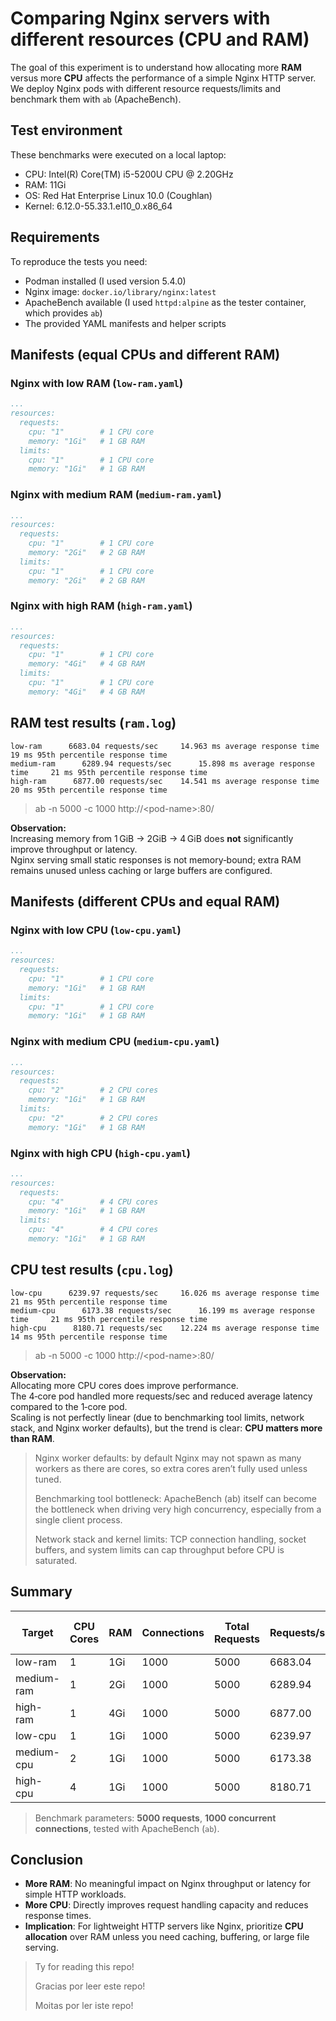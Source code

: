 # Comparing Nginx servers with different resources (CPU and RAM)

The goal of this experiment is to understand how allocating more **RAM** versus more **CPU** affects the performance of a simple Nginx HTTP server.  
We deploy Nginx pods with different resource requests/limits and benchmark them with `ab` (ApacheBench).

## Test environment

These benchmarks were executed on a local laptop:

- CPU: Intel(R) Core(TM) i5-5200U CPU @ 2.20GHz
- RAM: 11Gi
- OS: Red Hat Enterprise Linux 10.0 (Coughlan)
- Kernel: 6.12.0-55.33.1.el10_0.x86_64

## Requirements

To reproduce the tests you need:

- Podman installed (I used version 5.4.0)
- Nginx image: `docker.io/library/nginx:latest`
- ApacheBench available (I used `httpd:alpine` as the tester container, which provides `ab`)
- The provided YAML manifests and helper scripts

## Manifests (equal CPUs and different RAM)

### Nginx with low RAM (`low-ram.yaml`)
```yaml
...
resources:
  requests:
    cpu: "1"        # 1 CPU core
    memory: "1Gi"   # 1 GB RAM
  limits:
    cpu: "1"        # 1 CPU core
    memory: "1Gi"   # 1 GB RAM
```

### Nginx with medium RAM (`medium-ram.yaml`)
```yaml
...
resources:
  requests:
    cpu: "1"        # 1 CPU core
    memory: "2Gi"   # 2 GB RAM
  limits:
    cpu: "1"        # 1 CPU core
    memory: "2Gi"   # 2 GB RAM
```

### Nginx with high RAM (`high-ram.yaml`)
```yaml
...
resources:
  requests:
    cpu: "1"        # 1 CPU core
    memory: "4Gi"   # 4 GB RAM
  limits:
    cpu: "1"        # 1 CPU core
    memory: "4Gi"   # 4 GB RAM
```

## RAM test results (`ram.log`)

```
low-ram      6683.04 requests/sec	  14.963 ms average response time	  19 ms 95th percentile response time
medium-ram      6289.94 requests/sec	  15.898 ms average response time	  21 ms 95th percentile response time
high-ram      6877.00 requests/sec	  14.541 ms average response time	  20 ms 95th percentile response time
```
> ab -n 5000 -c 1000 http://\<pod-name\>:80/

**Observation:**  
Increasing memory from 1 GiB -> 2GiB -> 4 GiB does **not** significantly improve throughput or latency.  
Nginx serving small static responses is not memory‑bound; extra RAM remains unused unless caching or large buffers are configured.

## Manifests (different CPUs and equal RAM)

### Nginx with low CPU (`low-cpu.yaml`)
```yaml
...
resources:
  requests:
    cpu: "1"        # 1 CPU core
    memory: "1Gi"   # 1 GB RAM
  limits:
    cpu: "1"        # 1 CPU core
    memory: "1Gi"   # 1 GB RAM
```

### Nginx with medium CPU (`medium-cpu.yaml`)
```yaml
...
resources:
  requests:
    cpu: "2"        # 2 CPU cores
    memory: "1Gi"   # 1 GB RAM
  limits:
    cpu: "2"        # 2 CPU cores
    memory: "1Gi"   # 1 GB RAM
```

### Nginx with high CPU (`high-cpu.yaml`)
```yaml
...
resources:
  requests:
    cpu: "4"        # 4 CPU cores
    memory: "1Gi"   # 1 GB RAM
  limits:
    cpu: "4"        # 4 CPU cores
    memory: "1Gi"   # 1 GB RAM
```

## CPU test results (`cpu.log`)

```
low-cpu      6239.97 requests/sec	  16.026 ms average response time	  21 ms 95th percentile response time
medium-cpu      6173.38 requests/sec	  16.199 ms average response time	  21 ms 95th percentile response time
high-cpu      8180.71 requests/sec	  12.224 ms average response time	  14 ms 95th percentile response time
```
> ab -n 5000 -c 1000 http://\<pod-name\>:80/

**Observation:**  
Allocating more CPU cores does improve performance.  
The 4‑core pod handled more requests/sec and reduced average latency compared to the 1‑core pod.  
Scaling is not perfectly linear (due to benchmarking tool limits, network stack, and Nginx worker defaults), but the trend is clear: **CPU matters more than RAM**.

> Nginx worker defaults: by default Nginx may not spawn as many workers as there are cores, so extra cores aren’t fully used unless tuned.
> 
> Benchmarking tool bottleneck: ApacheBench (ab) itself can become the bottleneck when driving very high concurrency, especially from a single client process.
> 
> Network stack and kernel limits: TCP connection handling, socket buffers, and system limits can cap throughput before CPU is saturated.

## Summary

| Target      | CPU Cores | RAM  | Connections | Total Requests | Requests/sec | Avg Response (ms) | 95th Percentile (ms) |
|-------------|-----------|------|-------------|----------------|--------------|-------------------|----------------------|
| low-ram     | 1         | 1Gi  | 1000        | 5000           | 6683.04      | 14.96             | 19                   |
| medium-ram  | 1         | 2Gi  | 1000        | 5000           | 6289.94      | 15.90             | 21                   |
| high-ram    | 1         | 4Gi  | 1000        | 5000           | 6877.00      | 14.54             | 20                   |
| low-cpu     | 1         | 1Gi  | 1000        | 5000           | 6239.97      | 16.03             | 21                   |
| medium-cpu  | 2         | 1Gi  | 1000        | 5000           | 6173.38      | 16.20             | 21                   |
| high-cpu    | 4         | 1Gi  | 1000        | 5000           | 8180.71      | 12.22             | 14                   |

> Benchmark parameters: **5000 requests**, **1000 concurrent connections**, tested with ApacheBench (`ab`).

## Conclusion

- **More RAM**: No meaningful impact on Nginx throughput or latency for simple HTTP workloads.  
- **More CPU**: Directly improves request handling capacity and reduces response times.  
- **Implication**: For lightweight HTTP servers like Nginx, prioritize **CPU allocation** over RAM unless you need caching, buffering, or large file serving.

> Ty for reading this repo!
>
> Gracias por leer este repo!
>
> Moitas por ler iste repo!
